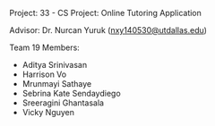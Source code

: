 Project: 33 - CS Project: Online Tutoring Application

Advisor: Dr. Nurcan Yuruk (nxy140530@utdallas.edu)

Team 19 Members:
- Aditya Srinivasan
- Harrison Vo
- Mrunmayi Sathaye
- Sebrina Kate Sendaydiego
- Sreeragini Ghantasala
- Vicky Nguyen
